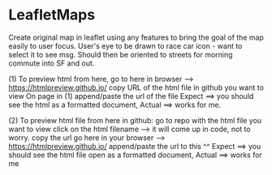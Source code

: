 # LeafletMaps
Create original map in leaflet using any features to bring the goal of the map easily to user focus.
User's eye to be drawn to race car icon - want to select it to see msg.  Should then be oriented to streets for morning commute into SF and out.

(1) To preview html from here, go to here in browser -->    https://htmlpreview.github.io/
copy URL of the html file in github you want to view
On page in (1) append/paste the url of the file 
Expect ==>  you should see the html as a formatted document, 
Actual ==>  works for me.


(2) To preview html file from here in github:
go to repo with the html file you want to view
click on the html filename
--> it will come up in code, not to worry. 
copy the url
go here in your browser -->    https://htmlpreview.github.io/
append/paste the url to this   ^^
Expect ==>  you should see the html file open as a formatted document, 
Actual ==>  works for me
